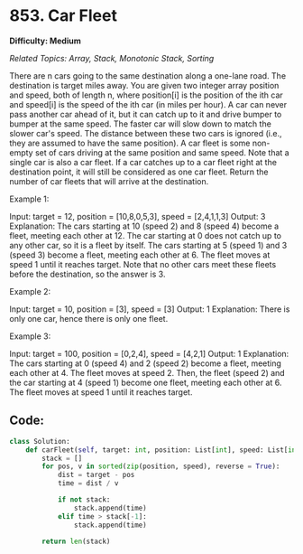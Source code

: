 # 853. Car Fleet

**Difficulty: Medium** 

*Related Topics: Array, Stack, Monotonic Stack, Sorting*

There are n cars going to the same destination along a one-lane road. The destination is target miles away.
You are given two integer array position and speed, both of length n, where position[i] is the position of the ith car and speed[i] is the speed of the ith car (in miles per hour).
A car can never pass another car ahead of it, but it can catch up to it and drive bumper to bumper at the same speed. The faster car will slow down to match the slower car's speed. The distance between these two cars is ignored (i.e., they are assumed to have the same position).
A car fleet is some non-empty set of cars driving at the same position and same speed. Note that a single car is also a car fleet.
If a car catches up to a car fleet right at the destination point, it will still be considered as one car fleet.
Return the number of car fleets that will arrive at the destination.

Example 1:

Input: target = 12, position = [10,8,0,5,3], speed = [2,4,1,1,3]
Output: 3
Explanation:
The cars starting at 10 (speed 2) and 8 (speed 4) become a fleet, meeting each other at 12.
The car starting at 0 does not catch up to any other car, so it is a fleet by itself.
The cars starting at 5 (speed 1) and 3 (speed 3) become a fleet, meeting each other at 6. The fleet moves at speed 1 until it reaches target.
Note that no other cars meet these fleets before the destination, so the answer is 3.

Example 2:

Input: target = 10, position = [3], speed = [3]
Output: 1
Explanation: There is only one car, hence there is only one fleet.

Example 3:

Input: target = 100, position = [0,2,4], speed = [4,2,1]
Output: 1
Explanation:
The cars starting at 0 (speed 4) and 2 (speed 2) become a fleet, meeting each other at 4. The fleet moves at speed 2.
Then, the fleet (speed 2) and the car starting at 4 (speed 1) become one fleet, meeting each other at 6. The fleet moves at speed 1 until it reaches target.

## Code:

```python
class Solution:
    def carFleet(self, target: int, position: List[int], speed: List[int]) -> int:
        stack = []
        for pos, v in sorted(zip(position, speed), reverse = True):
            dist = target - pos
            time = dist / v

            if not stack:
                stack.append(time)
            elif time > stack[-1]:
                stack.append(time)
        
        return len(stack)
```
